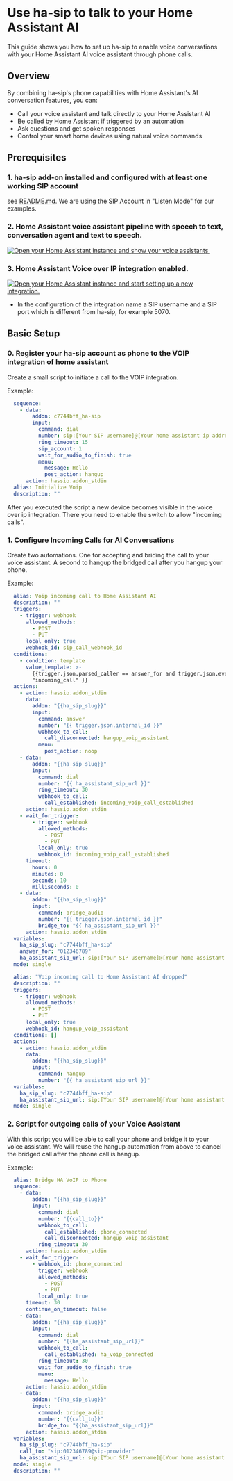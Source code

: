 # Use ha-sip to talk to your Home Assistant AI

This guide shows you how to set up ha-sip to enable voice conversations with your Home Assistant AI voice assistant through phone calls.

## Overview

By combining ha-sip's phone capabilities with Home Assistant's AI conversation features, you can:
- Call your voice assistant and talk directly to your Home Assistant AI
- Be called by Home Assistant if triggered by an automation
- Ask questions and get spoken responses
- Control your smart home devices using natural voice commands

## Prerequisites

### 1. ha-sip add-on installed and configured with at least one working SIP account

 see [README.md](README.md). We are using the SIP Account in "Listen Mode" for our examples.

### 2. Home Assistant voice assistant pipeline with speech to text, conversation agent and text to speech.

[![Open your Home Assistant instance and show your voice assistants.](https://my.home-assistant.io/badges/voice_assistants.svg)](https://my.home-assistant.io/redirect/voice_assistants/)

### 3. Home Assistant Voice over IP integration enabled.

[![Open your Home Assistant instance and start setting up a new integration.](https://my.home-assistant.io/badges/config_flow_start.svg)](https://my.home-assistant.io/redirect/config_flow_start/?domain=voip)

- In the configuration of the integration name a SIP username and a SIP port which is different from ha-sip, for example 5070.


## Basic Setup

### 0. Register your ha-sip account as phone to the VOIP integration of home assistant

Create a small script to initiate a call to the VOIP integration.

Example:
```yaml
  sequence:
    - data:
        addon: c7744bff_ha-sip
        input:
          command: dial
          number: sip:[Your SIP username]@[Your home assistant ip address]:[Your SIP port]
          ring_timeout: 15
          sip_account: 1
          wait_for_audio_to_finish: true
          menu:
            message: Hello
            post_action: hangup
      action: hassio.addon_stdin
  alias: Initialize Voip
  description: ""
```
After you executed the script a new device becomes visible in the voice over ip integration. There you need to enable the switch to allow "incoming calls".

### 1. Configure Incoming Calls for AI Conversations

Create two automations. One for accepting and briding the call to your voice assistant. A second to hangup the bridged call after you hangup your phone.

Example:
```yaml
  alias: Voip incoming call to Home Assistant AI
  description: ""
  triggers:
    - trigger: webhook
      allowed_methods:
        - POST
        - PUT
      local_only: true
      webhook_id: sip_call_webhook_id
  conditions:
    - condition: template
      value_template: >-
        {{trigger.json.parsed_caller == answer_for and trigger.json.event ==
        "incoming_call" }}
  actions:
    - action: hassio.addon_stdin
      data:
        addon: "{{ha_sip_slug}}"
        input:
          command: answer
          number: "{{ trigger.json.internal_id }}"
          webhook_to_call:
            call_disconnected: hangup_voip_assistant
          menu:
            post_action: noop
    - data:
        addon: "{{ha_sip_slug}}"
        input:
          command: dial
          number: "{{ ha_assistant_sip_url }}"
          ring_timeout: 30
          webhook_to_call:
            call_established: incoming_voip_call_established
      action: hassio.addon_stdin
    - wait_for_trigger:
        - trigger: webhook
          allowed_methods:
            - POST
            - PUT
          local_only: true
          webhook_id: incoming_voip_call_established
      timeout:
        hours: 0
        minutes: 0
        seconds: 10
        milliseconds: 0
    - data:
        addon: "{{ha_sip_slug}}"
        input:
          command: bridge_audio
          number: "{{ trigger.json.internal_id }}"
          bridge_to: "{{ ha_assistant_sip_url }}"
      action: hassio.addon_stdin
  variables:
    ha_sip_slug: "c7744bff_ha-sip"
    answer_for: "012346789"
    ha_assistant_sip_url: sip:[Your SIP username]@[Your home assistant ip address]:[Your SIP port]
  mode: single
```

```yaml
  alias: "Voip incoming call to Home Assistant AI dropped"
  description: ""
  triggers:
    - trigger: webhook
      allowed_methods:
        - POST
        - PUT
      local_only: true
      webhook_id: hangup_voip_assistant
  conditions: []
  actions:
    - action: hassio.addon_stdin
      data:
        addon: "{{ha_sip_slug}}"
        input:
          command: hangup
          number: "{{ ha_assistant_sip_url }}"
  variables:
    ha_sip_slug: "c7744bff_ha-sip"
    ha_assistant_sip_url: sip:[Your SIP username]@[Your home assistant ip address]:[Your SIP port]
  mode: single

```

### 2. Script for outgoing calls of your Voice Assistant

With this script you will be able to call your phone and bridge it to your voice assistant. We will reuse the hangup automation from above to cancel the bridged call after the phone call is hangup.

Example:
```yaml
  alias: Bridge HA VoIP to Phone
  sequence:
    - data:
        addon: "{{ha_sip_slug}}"
        input:
          command: dial
          number: "{{call_to}}"
          webhook_to_call:
            call_established: phone_connected
            call_disconnected: hangup_voip_assistant
          ring_timeout: 30
      action: hassio.addon_stdin
    - wait_for_trigger:
        - webhook_id: phone_connected
          trigger: webhook
          allowed_methods:
            - POST
            - PUT
          local_only: true
      timeout: 30
      continue_on_timeout: false
    - data:
        addon: "{{ha_sip_slug}}"
        input:
          command: dial
          number: "{{ha_assistant_sip_url}}"
          webhook_to_call:
            call_established: ha_voip_connected
          ring_timeout: 30
          wait_for_audio_to_finish: true
          menu:
            message: Hello
      action: hassio.addon_stdin
    - data:
        addon: "{{ha_sip_slug}}"
        input:
          command: bridge_audio
          number: "{{call_to}}"
          bridge_to: "{{ha_assistant_sip_url}}"
      action: hassio.addon_stdin
  variables:
    ha_sip_slug: "c7744bff_ha-sip"
    call_to: "sip:012346789@sip-provider"
    ha_assistant_sip_url: sip:[Your SIP username]@[Your home assistant ip address]:[Your SIP port]
  mode: single
  description: ""

```